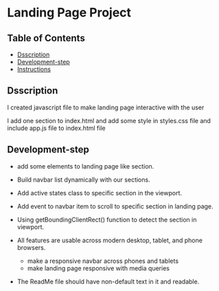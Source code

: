 # Landing Page Project

## Table of Contents

- [Dsscription](#Description)
- [Development-step](#Development-step)
- [Instructions](#instructions)

## Dsscription

I created javascript file to make landing page interactive with the user

I add one section to index.html and add some style in styles.css file and include app.js file to index.html file

## Development-step

- add some elements to landing page like section.

- Build navbar list dynamically with our sections.

- Add active states class to specific section in the viewport.

- Add event to navbar item to scroll to specific section in landing page.

- Using getBoundingClientRect() function to detect the section in viewport.

- All features are usable across modern desktop, tablet, and phone browsers.

  - make a responsive navbar across phones and tablets
  - make landing page responsive with media queries

- The ReadMe file should have non-default text in it and readable.
